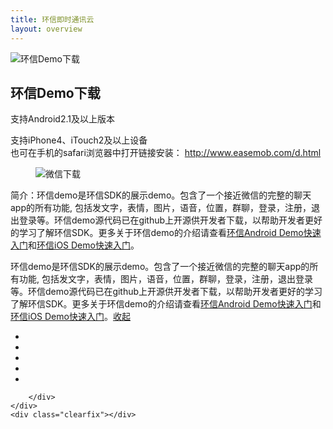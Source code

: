 ```yaml
---
title: 环信即时通讯云
layout: overview
---
```


<script type="text/javascript" src="/js/analyticsCount.js"></script>
<div class="wrap_bd">
	<div class="w990 download_demo">
		<div class="demo_hd">
			<div class="demo_hd_l">
				<img src="/img/demo_icon.png" alt="环信Demo下载" />
			</div>
			<div class="demo_hd_r">
				<h2>环信Demo下载</h2>
				<dl>
					<dt>
						<a class="demo_android" id="Android_DEMO_Href" onclick="_hmt.push(['_trackEvent', 'IMDEMO', 'click', 'AndroidSDK_DEMO'])" href="http://downloads.easemob.com/downloads/chatdemo-ui-2.1.4.apk"></a>
						<p>支持Android2.1及以上版本</p>
						<a class="demo_iphone" id="iOS_DEMO_Href" onclick="_hmt.push(['_trackEvent', 'IMDEMO', 'click', 'iOSSDK_DEMO'])" href="http://downloads.easemob.com/downloads/ChatDemo-UI.ipa"></a>
						<p>支持iPhone4、iTouch2及以上设备<br />
							也可在手机的safari浏览器中打开链接安装：
							<a href="http://www.easemob.com/d.html">http://www.easemob.com/d.html</a>
						</p>
					</dt>
					<dd><img src="/img/demo_wx_ico.png" alt="微信下载" /></dd>
				</dl>
			</div>
		</div>
		<div class="demo_bd_bg"></div>
		<div class="demo_bd">
			<div class="info_content">
				<!-- <h2>简介:</h2> -->
				<section class="info_readmore">
					<p>简介：环信demo是环信SDK的展示demo。包含了一个接近微信的完整的聊天app的所有功能, 包括发文字，表情，图片，语音，位置，群聊，登录，注册，退出登录等。环信demo源代码已在github上开源供开发者下载，以帮助开发者更好的学习了解环信SDK。更多关于环信demo的介绍请查看<a href="/docs/android/">环信Android Demo快速入门</a>和<a href="/docs/ios/">环信iOS Demo快速入门</a>。</p>
				</section>
				<section class="info_readmore_show">
					<p>环信demo是环信SDK的展示demo。包含了一个接近微信的完整的聊天app的所有功能, 包括发文字，表情，图片，语音，位置，群聊，登录，注册，退出登录等。环信demo源代码已在github上开源供开发者下载，以帮助开发者更好的学习了解环信SDK。更多关于环信demo的介绍请查看<a href="/docs/android/">环信Android Demo快速入门</a>和<a href="/docs/ios/">环信iOS Demo快速入门</a>。<a class="info_hide" href="javascript:void(0);">收起</a></p>
				</section>
			</div>
			<div class="container2">
				<ul>
					<li><img src="/img/demo1.png" alt="" /></li>
					<li><img src="/img/demo2.png" alt="" /></li>
					<li><img src="/img/demo3.png" alt="" /></li>
					<li><img src="/img/demo4.png" alt="" /></li>
					<li><img src="/img/demo5.png" alt="" /></li>
				</ul>
			</div>
			
		</div>
	</div>
	<div class="clearfix"></div>
</div>
<script type="text/javascript" src="/js/jquery.mousewheel.js"></script>
<script type="text/javascript" src="/js/hScrollPane.js"></script>
<script type="text/javascript">
    // 展开收缩效果
	$(".info_show").click(function(){
		$(".info_readmore").hide();
		$(".info_readmore_show").show();
	});
	$(".info_hide").click(function(){
		$(".info_readmore").show();
		$(".info_readmore_show").hide();
	});

	//水平滚动条滚动图片
	$(".container2").hScrollPane({
		mover:"ul",
		moverW:function(){return $(".container2 li").length*275-10;}(),
		showArrow:true,
		handleCssAlter:"draghandlealter",
		mousewheel:{moveLength:275}
	});
</script>

